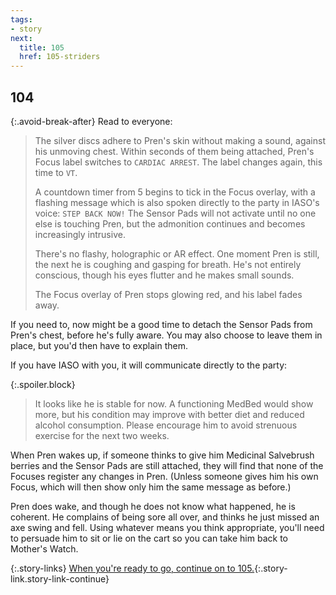 ```yaml
---
tags:
- story
next:
  title: 105
  href: 105-striders
---
```


## 104

{:.avoid-break-after}
Read to everyone:

> The silver discs adhere to Pren's skin without making a sound, against his unmoving chest.
> Within seconds of them being attached, Pren's Focus label switches to `CARDIAC ARREST`.
> The label changes again, this time to `VT`. 
>
> A countdown timer from 5 begins to tick in the Focus overlay, with a flashing message which is also spoken directly to the party in IASO's voice: `STEP BACK NOW!`
> The Sensor Pads will not activate until no one else is touching Pren, but the admonition continues and becomes increasingly intrusive.
>
> There's no flashy, holographic or AR effect.
> One moment Pren is still, the next he is coughing and gasping for breath.
> He's not entirely conscious, though his eyes flutter and he makes small sounds.
>
> The Focus overlay of Pren stops glowing red, and his label fades away.

If you need to, now might be a good time to detach the Sensor Pads from Pren's chest, before he's fully aware.
You may also choose to leave them in place, but you'd then have to explain them.

If you have IASO with you, it will communicate directly to the party:

{:.spoiler.block}
> It looks like he is stable for now.
> A functioning MedBed would show more, but his condition may improve with better diet and reduced alcohol consumption.
> Please encourage him to avoid strenuous exercise for the next two weeks.

When Pren wakes up, if someone thinks to give him Medicinal Salvebrush berries and the Sensor Pads are still attached, they will find that none of the Focuses register any changes in Pren.
(Unless someone gives him his own Focus, which will then show only him the same message as before.)

Pren does wake, and though he does not know what happened, he is coherent.
He complains of being sore all over, and thinks he just missed an axe swing and fell.
Using whatever means you think appropriate, you'll need to persuade him to sit or lie on the cart so you can take him back to Mother's Watch.

{:.story-links}
[When you're ready to go, continue on to 105.](105-striders.md){:.story-link.story-link-continue}

